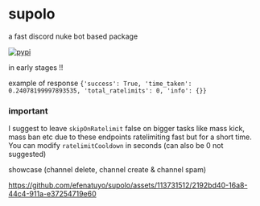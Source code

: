 # supolo
a fast discord nuke bot based package

[![pypi](https://github.com/efenatuyo/supolo/actions/workflows/python-publish.yml/badge.svg)](https://github.com/efenatuyo/supolo/actions/workflows/python-publish.yml)

in early stages !!

example of response
`
{'success': True, 'time_taken': 0.24078199997893535, 'total_ratelimits': 0, 'info': {}}
`

### important
I suggest to leave `skipOnRatelimit` false on bigger tasks like mass kick, mass ban etc due to these endpoints ratelimiting fast but for a short time. You can modify `ratelimitCooldown` in seconds (can also be 0 not suggested)


showcase (channel delete, channel create & channel spam)

https://github.com/efenatuyo/supolo/assets/113731512/2192bd40-16a8-44c4-911a-e37254719e60

